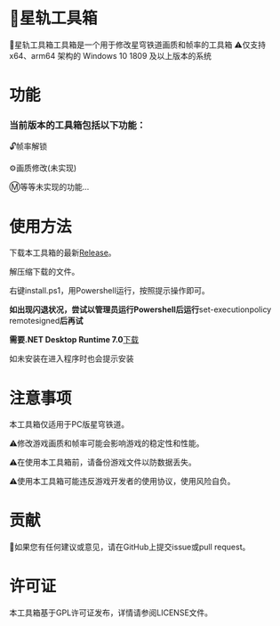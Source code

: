 # 🔨星轨工具箱
🔨星轨工具箱工具箱是一个用于修改星穹铁道画质和帧率的工具箱
⚠️仅支持 x64、arm64 架构的 Windows 10 1809 及以上版本的系统
# 功能
### 当前版本的工具箱包括以下功能：
🔓帧率解锁

⚙️画质修改(未实现)

Ⓜ️等等未实现的功能...

# 使用方法
下载本工具箱的最新[Release](https://github.com/JamXi233/SRTools/releases/)。

解压缩下载的文件。

右键install.ps1，用Powershell运行，按照提示操作即可。

**如出现闪退状况，尝试以管理员运行Powershell后运行**set-executionpolicy remotesigned**后再试**

**需要.NET Desktop Runtime 7.0**[下载](https://aka.ms/dotnet-core-applaunch?missing_runtime=true&arch=x64&rid=win10-x64&apphost_version=7.0.5&gui=true)

如未安装在进入程序时也会提示安装
# 注意事项
本工具箱仅适用于PC版星穹铁道。

⚠️修改游戏画质和帧率可能会影响游戏的稳定性和性能。

⚠️在使用本工具箱前，请备份游戏文件以防数据丢失。

⚠️使用本工具箱可能违反游戏开发者的使用协议，使用风险自负。

# 贡献
💞如果您有任何建议或意见，请在GitHub上提交issue或pull request。

# 许可证
本工具箱基于GPL许可证发布，详情请参阅LICENSE文件。
